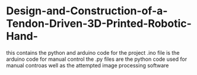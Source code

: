 # Design-and-Construction-of-a-Tendon-Driven-3D-Printed-Robotic-Hand-
this contains the python and arduino code for the project
.ino file is the arduino code for manual control
the .py files are the python code used for manual controas well as the attempted image processing software
